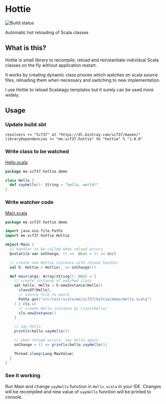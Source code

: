 # Hottie
![Build status](https://travis-ci.org/scf37/hottie.svg?branch=master)

Automatic hot reloading of Scala classes

## What is this?
Hottie is small library to recompile, reload and reinstantiate individual Scala classes on the fly without application restart.

It works by creating dynamic class proxies which watches on scala source files, reloading them when necessary and switching to new implementation.

I use Hottie to reload Scalatags templates but it surely can be used more widely. 

## Usage
### Update build.sbt
```
resolvers += "Scf37" at "https://dl.bintray.com/scf37/maven/"
libraryDependencies += "me.scf37.hottie" %% "hottie" % "1.0.0"
```
### Write class to be watched
[Hello.scala](https://github.com/scf37/hottie/blob/master/src/test/scala/me/scf37/hottie/demo/Hello.scala)
```scala
package me.scf37.hottie.demo

class Hello {
  def sayHello(): String = "hello, world!"
}
```
### Write watcher code
[Main.scala](https://github.com/scf37/hottie/blob/master/src/test/scala/me/scf37/hottie/demo/Main.scala)
```scala
package me.scf37.hottie.demo

import java.nio.file.Paths
import me.scf37.hottie.Hottie

object Main {
  // handler to be called when reload occurs
  @volatile var onChange: () =>  Unit = () => Unit

  // create new Hottie instance with reload handler
  val h: Hottie = Hottie(_ => onChange())

  def main(args: Array[String]): Unit = {
    // create instance of watched class
    val hello: Hello = h.newInstance[Hello](
      classOf[Hello],
      // source file to watch
      Paths.get("src/test/scala/me/scf37/hottie/demo/Hello.scala")
    ) { cls =>
      // create Hello instance by Class[Hello]
      cls.newInstance()
    }

    // say hello
    println(hello.sayHello())

    // when reload occurs, say hello again
    onChange = () => println(hello.sayHello())

    Thread.sleep(Long.MaxValue)
  }
}
```
### See it working
Run Main and change `sayHello` function in `Hello.scala` in your IDE. Changes will be recompiled and new value of `sayHello` function will be printed to console.

